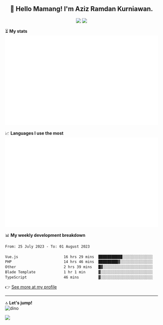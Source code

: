 <h2 align="center">👋 Hello Mamang! I'm Aziz Ramdan Kurniawan.</h2>  
<p align="center">
  <img src="https://komarev.com/ghpvc/?username=azizramdan">
  <img src="https://wakatime.com/badge/user/90056fa0-4c31-4eca-954e-2a3ac05896f9.svg">
</p>
    
⏳ **My stats**  
![](https://raw.githubusercontent.com/azizramdan/github-stats/master/generated/overview.svg#gh-dark-mode-only)

📈 **Languages I use the most**  
![](https://raw.githubusercontent.com/azizramdan/github-stats/master/generated/languages.svg#gh-dark-mode-only)

📊 **My weekly development breakdown**
<!--START_SECTION:waka-->

```txt
From: 25 July 2023 - To: 01 August 2023

Vue.js                     16 hrs 29 mins  ███████████░░░░░░░░░░░░░░   43.82 %
PHP                        14 hrs 46 mins  █████████▓░░░░░░░░░░░░░░░   39.27 %
Other                      2 hrs 39 mins   █▓░░░░░░░░░░░░░░░░░░░░░░░   07.07 %
Blade Template             1 hr 1 min      ▓░░░░░░░░░░░░░░░░░░░░░░░░   02.70 %
TypeScript                 46 mins         ▓░░░░░░░░░░░░░░░░░░░░░░░░   02.05 %
```

<!--END_SECTION:waka-->
👉 [See more at my profile](https://wakatime.com/@azizramdan)
***
🔝 **Let's jump!**  
![dino](https://raw.githubusercontent.com/azizramdan/azizramdan/master/dino.gif)  

![](https://hit.yhype.me/github/profile?user_id=27954794)
